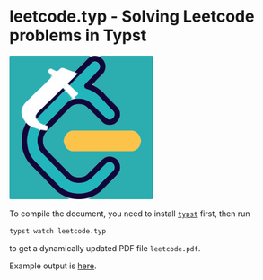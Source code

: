 # leetcode.typ - Solving Leetcode problems in Typst

![Logo](images/logo.png)

To compile the document, you need to install [`typst`](https://github.com/typst/typst) first, then run

```bash
typst watch leetcode.typ
```

to get a dynamically updated PDF file `leetcode.pdf`.

Example output is [here](./build/leetcode.pdf).
